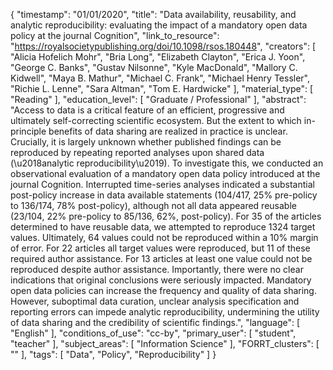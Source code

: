 {
    "timestamp": "01/01/2020",
    "title": "Data availability, reusability, and analytic reproducibility: evaluating the impact of a mandatory open data policy at the journal Cognition",
    "link_to_resource": "https://royalsocietypublishing.org/doi/10.1098/rsos.180448",
    "creators": [
        "Alicia Hofelich Mohr",
        "Bria Long",
        "Elizabeth Clayton",
        "Erica J. Yoon",
        "George C. Banks",
        "Gustav Nilsonne",
        "Kyle MacDonald",
        "Mallory C. Kidwell",
        "Maya B. Mathur",
        "Michael C. Frank",
        "Michael Henry Tessler",
        "Richie L. Lenne",
        "Sara Altman",
        "Tom E. Hardwicke"
    ],
    "material_type": [
        "Reading"
    ],
    "education_level": [
        "Graduate / Professional"
    ],
    "abstract": "Access to data is a critical feature of an efficient, progressive and ultimately self-correcting scientific ecosystem. But the extent to which in-principle benefits of data sharing are realized in practice is unclear. Crucially, it is largely unknown whether published findings can be reproduced by repeating reported analyses upon shared data (\u2018analytic reproducibility\u2019). To investigate this, we conducted an observational evaluation of a mandatory open data policy introduced at the journal Cognition. Interrupted time-series analyses indicated a substantial post-policy increase in data available statements (104/417, 25% pre-policy to 136/174, 78% post-policy), although not all data appeared reusable (23/104, 22% pre-policy to 85/136, 62%, post-policy). For 35 of the articles determined to have reusable data, we attempted to reproduce 1324 target values. Ultimately, 64 values could not be reproduced within a 10% margin of error. For 22 articles all target values were reproduced, but 11 of these required author assistance. For 13 articles at least one value could not be reproduced despite author assistance. Importantly, there were no clear indications that original conclusions were seriously impacted. Mandatory open data policies can increase the frequency and quality of data sharing. However, suboptimal data curation, unclear analysis specification and reporting errors can impede analytic reproducibility, undermining the utility of data sharing and the credibility of scientific findings.",
    "language": [
        "English"
    ],
    "conditions_of_use": "cc-by",
    "primary_user": [
        "student",
        "teacher"
    ],
    "subject_areas": [
        "Information Science"
    ],
    "FORRT_clusters": [
        ""
    ],
    "tags": [
        "Data",
        "Policy",
        "Reproducibility"
    ]
}